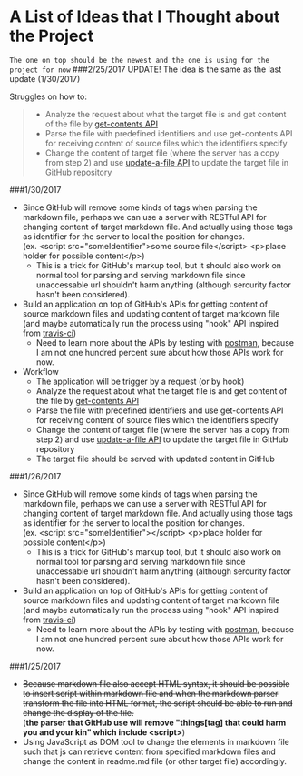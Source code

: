 # A List of Ideas that I Thought about the Project 
`The one on top should be the newest and the one is using for the project for now`
###2/25/2017
UPDATE! The idea is the same as the last update (1/30/2017)

Struggles on how to:
> * Analyze the request about what the target file is and get content of the file by [get-contents API](https://developer.github.com/v3/repos/contents/#get-contents)
> * Parse the file with predefined identifiers and use get-contents API for receiving content of source files which the identifiers specify
> * Change the content of target file (where the server has a copy from step 2) and use [update-a-file API](https://developer.github.com/v3/repos/contents/#update-a-file) to update the target file in GitHub repository


###1/30/2017
* Since GitHub will remove some kinds of tags when parsing the markdown file, perhaps we can use a server with RESTful API for changing content of target markdown file. And actually using those tags as identifier for the server to local the position for changes.<br>(ex. \<script src="someIdentifier"\>some source file\</script\>  \<p\>place holder for possible content\</p\>)
  * This is a trick for GitHub's markup tool, but it should also work on normal tool for parsing and serving markdown file since unaccessable url shouldn't harm anything (although sercurity factor hasn't been considered).
* Build an application on top of GitHub's APIs for getting content of source markdown files and updating content of target markdown file (and maybe automatically run the process using "hook" API inspired from [travis-ci](travis-ci.org))
  * Need to learn more about the APIs by testing with [postman](https://www.getpostman.com/), because I am not one hundred percent sure about how those APIs work for now.
* Workflow
  * The application will be trigger by a request (or by hook)
  * Analyze the request about what the target file is and get content of the file by [get-contents API](https://developer.github.com/v3/repos/contents/#get-contents)
  * Parse the file with predefined identifiers and use get-contents API for receiving content of source files which the identifiers specify
  * Change the content of target file (where the server has a copy from step 2) and use [update-a-file API](https://developer.github.com/v3/repos/contents/#update-a-file) to update the target file in GitHub repository
  * The target file should be served with updated content in GitHub

###1/26/2017
* Since GitHub will remove some kinds of tags when parsing the markdown file, perhaps we can use a server with RESTful API for changing content of target markdown file. And actually using those tags as identifier for the server to local the position for changes.<br>(ex. \<script src="someIdentifier"\>\</script\>  \<p\>place holder for possible content\</p\>)
  * This is a trick for GitHub's markup tool, but it should also work on normal tool for parsing and serving markdown file since unaccessable url shouldn't harm anything (although sercurity factor hasn't been considered).
* Build an application on top of GitHub's APIs for getting content of source markdown files and updating content of target markdown file (and maybe automatically run the process using "hook" API inspired from [travis-ci](travis-ci.org))
  * Need to learn more about the APIs by testing with [postman](https://www.getpostman.com/), because I am not one hundred percent sure about how those APIs work for now.

###1/25/2017
* <del>Because markdown file also accept HTML syntax, it should be possible to insert script within markdown file and when the markdown parser
transform the file into HTML format, the script should be able to run and change the display of the file.</del></br>(**the parser that GitHub use will remove "things[tag] that could harm you and your kin" which include \<script\>**)
* Using JavaScript as DOM tool to change the elements in markdown file such that js can retrieve content from specified markdown files and change the content in readme.md file (or other target file) accordingly.
